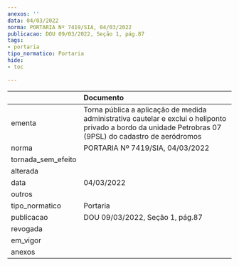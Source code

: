 ```yaml
---
anexos: ''
data: 04/03/2022
norma: PORTARIA Nº 7419/SIA, 04/03/2022
publicacao: DOU 09/03/2022, Seção 1, pág.87
tags:
- portaria
tipo_normatico: Portaria
hide: 
- toc 
 
---
```


|                    | Documento                                                                                                                                                  |
|:-------------------|:-----------------------------------------------------------------------------------------------------------------------------------------------------------|
| ementa             | Torna pública a aplicação de medida administrativa cautelar e exclui o heliponto privado a bordo da unidade  Petrobras 07 (9PSL) do cadastro de aeródromos |
| norma              | PORTARIA Nº 7419/SIA, 04/03/2022                                                                                                                           |
| tornada_sem_efeito |                                                                                                                                                            |
| alterada           |                                                                                                                                                            |
| data               | 04/03/2022                                                                                                                                                 |
| outros             |                                                                                                                                                            |
| tipo_normatico     | Portaria                                                                                                                                                   |
| publicacao         | DOU 09/03/2022, Seção 1, pág.87                                                                                                                            |
| revogada           |                                                                                                                                                            |
| em_vigor           |                                                                                                                                                            |
| anexos             |                                                                                                                                                            |